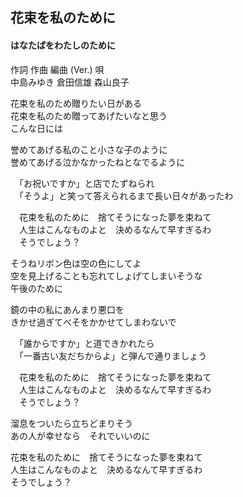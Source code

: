 ## 花束を私のために
#### はなたばをわたしのために

作詞  作曲  編曲 (Ver.)   唄  
中島みゆき   倉田信雄        森山良子  
  
  
花束を私のため贈りたい日がある  
花束を私のため贈ってあげたいなと思う  
こんな日には  
  
誉めてあげる私のこと小さな子のように  
誉めてあげる泣かなかったねとなでるように  
  
　「お祝いですか」と店でたずねられ  
　「そうよ」と笑って答えられるまで長い日々があったわ  
  
　花束を私のために　捨てそうになった夢を束ねて  
　人生はこんなものよと　決めるなんて早すぎるわ  
　そうでしょう？  
  
そうねリボン色は空の色にしてよ  
空を見上げることも忘れてしょげてしまいそうな  
午後のために  
  
鏡の中の私にあんまり悪口を  
きかせ過ぎてべそをかかせてしまわないで  
  
　「誰からですか」と道できかれたら  
　「一番古い友だちからよ」と弾んで通りましょう  
  
　花束を私のために　捨てそうになった夢を束ねて  
　人生はこんなものよと　決めるなんて早すぎるわ  
　そうでしょう？  
  
溜息をついたら立ちどまりそう  
あの人が幸せなら　それでいいのに  
  
花束を私のために　捨てそうになった夢を束ねて  
人生はこんなものよと　決めるなんて早すぎるわ  
そうでしょう？  
